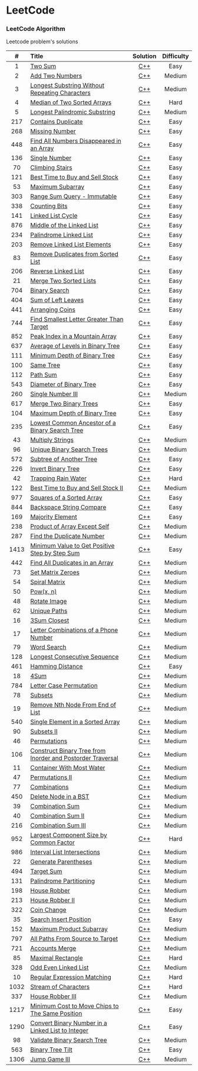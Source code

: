 LeetCode
========

### LeetCode Algorithm

Leetcode problem's solutions


| # | Title | Solution | Difficulty |
|:---:|:-----|:--------:|:----------:|
|1|[Two Sum](https://leetcode.com/problems/two-sum/)|[C++](./algorithms/TwoSum/TwoSum.cpp)|Easy|
|2|[Add Two Numbers](https://leetcode.com/problems/add-two-numbers/)|[C++](./algorithms/AddTwoNumbers/AddTwoNumbers.cpp)|Medium|
|3|[Longest Substring Without Repeating Characters](https://leetcode.com/problems/longest-substring-without-repeating-characters/)|[C++](./algorithms/LongestSubstringWithoutRepeatingCharacters/LongestSubstringWithoutRepeatingCharacters.cpp)|Medium|
|4|[Median of Two Sorted Arrays](https://leetcode.com/problems/median-of-two-sorted-arrays/)|[C++](./algorithms/MedianOfTwoSortedArrays/MedianOfTwoSortedArrays.cpp)|Hard|
|5|[Longest Palindromic Substring](https://leetcode.com/problems/longest-palindromic-substring/)|[C++](./algorithms/LongestPalindromicSubstring/LongestPalindromicSubstring.cpp)|Medium|
|217|[Contains Duplicate](https://leetcode.com/problems/contains-duplicate/)|[C++](./algorithms/ContainsDuplicate/ContainsDuplicate.cpp)|Easy|
|268|[Missing Number](https://leetcode.com/problems/missing-number/)|[C++](./algorithms/MissingNumber/MissingNumber.cpp)|Easy|
|448|[Find All Numbers Disappeared in an Array](https://leetcode.com/problems/find-all-numbers-disappeared-in-an-array/)|[C++](./algorithms/FindAllNumbersDisappearedInAnArray/FindAllNumbersDisappearedInAnArray.cpp)|Easy|
|136|[Single Number](https://leetcode.com/problems/single-number/)|[C++](./algorithms/SingleNumber/SingleNumber.cpp)|Easy|
|70|[Climbing Stairs](https://leetcode.com/problems/climbing-stairs/)|[C++](./algorithms/ClimbingStairs/ClimbingStairs.cpp)|Easy|
|121|[Best Time to Buy and Sell Stock](https://leetcode.com/problems/best-time-to-buy-and-sell-stock/)|[C++](./algorithms/BestTimeToBuyAndSellStock/BestTimeToBuyAndSellStock.cpp)|Easy|
|53|[Maximum Subarray](https://leetcode.com/problems/maximum-subarray/)|[C++](./algorithms/MaximumSubarray/MaximumSubarray.cpp)|Easy|
|303|[Range Sum Query - Immutable](https://leetcode.com/problems/range-sum-query-immutable/)|[C++](./algorithms/RangeSumQueryImmutable/RangeSumQueryImmutable.cpp)|Easy|
|338|[Counting Bits](https://leetcode.com/problems/counting-bits/)|[C++](./algorithms/CountingBits/CountingBits.cpp)|Easy|
|141|[Linked List Cycle](https://leetcode.com/problems/linked-list-cycle/)|[C++](./algorithms/LinkedListCycle/LinkedListCycle.cpp)|Easy|
|876|[Middle of the Linked List](https://leetcode.com/problems/middle-of-the-linked-list/)|[C++](./algorithms/MiddleOfTheLinkedList/MiddleOfTheLinkedList.cpp)|Easy|
|234|[Palindrome Linked List](https://leetcode.com/problems/palindrome-linked-list/)|[C++](./algorithms/PalindromeLinkedList/PalindromeLinkedList.cpp)|Easy|
|203|[Remove Linked List Elements](https://leetcode.com/problems/remove-linked-list-elements/)|[C++](./algorithms/RemoveLinkedListElements/RemoveLinkedListElements.cpp)|Easy|
|83|[Remove Duplicates from Sorted List](https://leetcode.com/problems/remove-duplicates-from-sorted-list/)|[C++](./algorithms/RemoveDuplicatesFromSortedList/RemoveDuplicatesFromSortedList.cpp)|Easy|
|206|[Reverse Linked List](https://leetcode.com/problems/reverse-linked-list/)|[C++](./algorithms/ReverseLinkedList/ReverseLinkedList.cpp)|Easy|
|21|[Merge Two Sorted Lists](https://leetcode.com/problems/merge-two-sorted-lists/)|[C++](./algorithms/MergeTwoSortedLists/MergeTwoSortedLists.cpp)|Easy|
|704|[Binary Search](https://leetcode.com/problems/binary-search/)|[C++](./algorithms/BinarySearch/BinarySearch.cpp)|Easy|
|404|[Sum of Left Leaves](https://leetcode.com/problems/sum-of-left-leaves/)|[C++](./algorithms/SumOfLeftLeaves/SumOfLeftLeaves.cpp)|Easy|
|441|[Arranging Coins](https://leetcode.com/problems/arranging-coins/)|[C++](./algorithms/ArrangingCoins/ArrangingCoins.cpp)|Easy|
|744|[Find Smallest Letter Greater Than Target](https://leetcode.com/problems/find-smallest-letter-greater-than-target/)|[C++](./algorithms/FindSmallestLetterGreaterThanTarget/FindSmallestLetterGreaterThanTarget.cpp)|Easy|
|852|[Peak Index in a Mountain Array](https://leetcode.com/problems/peak-index-in-a-mountain-array/)|[C++](./algorithms/PeakIndexInAMountainArray/PeakIndexInAMountainArray.cpp)|Easy|
|637|[Average of Levels in Binary Tree](https://leetcode.com/problems/average-of-levels-in-binary-tree/)|[C++](./algorithms/AverageOfLevelsInBinaryTree/AverageOfLevelsInBinaryTree.cpp)|Easy|
|111|[Minimum Depth of Binary Tree](https://leetcode.com/problems/minimum-depth-of-binary-tree/)|[C++](./algorithms/MinimumDepthOfBinaryTree/MinimumDepthOfBinaryTree.cpp)|Easy|
|100|[Same Tree](https://leetcode.com/problems/same-tree/)|[C++](./algorithms/SameTree/SameTree.cpp)|Easy|
|112|[Path Sum](https://leetcode.com/problems/path-sum/)|[C++](./algorithms/PathSum/PathSum.cpp)|Easy|
|543|[Diameter of Binary Tree](https://leetcode.com/problems/diameter-of-binary-tree/)|[C++](./algorithms/DiameterOfBinaryTree/DiameterOfBinaryTree.cpp)|Easy|
|260|[Single Number III](https://leetcode.com/problems/single-number-iii/)|[C++](./algorithms/SingleNumber3/SingleNumber3.cpp)|Medium|
|617|[Merge Two Binary Trees](https://leetcode.com/problems/merge-two-binary-trees/)|[C++](./algorithms/MergeTwoBinaryTrees/MergeTwoBinaryTrees.cpp)|Easy|
|104|[Maximum Depth of Binary Tree](https://leetcode.com/problems/maximum-depth-of-binary-tree/)|[C++](./algorithms/MaximumDepthOfBinaryTree/MaximumDepthOfBinaryTree.cpp)|Easy|
|235|[Lowest Common Ancestor of a Binary Search Tree](https://leetcode.com/problems/lowest-common-ancestor-of-a-binary-search-tree/)|[C++](./algorithms/LowestCommonAncestorOfABinarySearchTree/LowestCommonAncestorOfABinarySearchTree.cpp)|Easy|
|43|[Multiply Strings](https://leetcode.com/problems/multiply-strings/)|[C++](./algorithms/MultiplyStrings/MultiplyStrings.cpp)|Medium|
|96|[Unique Binary Search Trees](https://leetcode.com/problems/unique-binary-search-trees/)|[C++](./algorithms/UniqueBinarySearchTrees/UniqueBinarySearchTrees.cpp)|Medium|
|572|[Subtree of Another Tree](https://leetcode.com/problems/subtree-of-another-tree/)|[C++](./algorithms/SubtreeOfAnotherTree/SubtreeOfAnotherTree.cpp)|Easy|
|226|[Invert Binary Tree](https://leetcode.com/problems/invert-binary-tree/)|[C++](./algorithms/InvertBinaryTree/InvertBinaryTree.cpp)|Easy|
|42|[Trapping Rain Water](https://leetcode.com/problems/trapping-rain-water/)|[C++](./algorithms/TrappingRainWater/TrappingRainWater.cpp)|Hard|
|122|[Best Time to Buy and Sell Stock II](https://leetcode.com/problems/best-time-to-buy-and-sell-stock-ii/)|[C++](./algorithms/BestTimeToBuyAndSellStock2/BestTimeToBuyAndSellStock2.cpp)|Medium|
|977|[Squares of a Sorted Array](https://leetcode.com/problems/squares-of-a-sorted-array/)|[C++](./algorithms/SquaresOfASortedArray/SquaresOfASortedArray.cpp)|Easy|
|844|[Backspace String Compare](https://leetcode.com/problems/backspace-string-compare/)|[C++](./algorithms/BackspaceStringCompare/BackspaceStringCompare.cpp)|Easy|
|169|[Majority Element](https://leetcode.com/problems/majority-element/)|[C++](./algorithms/MajorityElement/MajorityElement.cpp)|Easy|
|238|[Product of Array Except Self](https://leetcode.com/problems/product-of-array-except-self/)|[C++](./algorithms/ProductOfArrayExceptSelf/ProductOfArrayExceptSelf.cpp)|Medium|
|287|[Find the Duplicate Number](https://leetcode.com/problems/find-the-duplicate-number/)|[C++](./algorithms/FindTheDuplicateNumber/FindTheDuplicateNumber.cpp)|Medium|
|1413|[Minimum Value to Get Positive Step by Step Sum](https://leetcode.com/problems/minimum-value-to-get-positive-step-by-step-sum/)|[C++](./algorithms/MinimumValueToGetPositiveStepByStepSum/MinimumValueToGetPositiveStepByStepSum.cpp)|Easy|
|442|[Find All Duplicates in an Array](https://leetcode.com/problems/find-all-duplicates-in-an-array/)|[C++](./algorithms/FindAllDuplicatesInAnArray/FindAllDuplicatesInAnArray.cpp)|Medium|
|73|[Set Matrix Zeroes](https://leetcode.com/problems/set-matrix-zeroes/)|[C++](./algorithms/SetMatrixZeroes/SetMatrixZeroes.cpp)|Medium|
|54|[Spiral Matrix](https://leetcode.com/problems/spiral-matrix/)|[C++](./algorithms/SpiralMatrix/SpiralMatrix.cpp)|Medium|
|50|[Pow(x, n)](https://leetcode.com/problems/powx-n/)|[C++](./algorithms/Pow(xn)/Pow(xn).cpp)|Medium|
|48|[Rotate Image](https://leetcode.com/problems/rotate-image/)|[C++](./algorithms/RotateImage/RotateImage.cpp)|Medium|
|62|[Unique Paths](https://leetcode.com/problems/unique-paths/)|[C++](./algorithms/UniquePaths/UniquePaths.cpp)|Medium|
|16|[3Sum Closest](https://leetcode.com/problems/3sum-closest/)|[C++](./algorithms/3SumClosest/3SumClosest.cpp)|Medium|
|17|[Letter Combinations of a Phone Number](https://leetcode.com/problems/letter-combinations-of-a-phone-number/)|[C++](./algorithms/LetterCombinationsOfAPhoneNumber/LetterCombinationsOfAPhoneNumber.cpp)|Medium|
|79|[Word Search](https://leetcode.com/problems/word-search/)|[C++](./algorithms/WordSearch/WordSearch.cpp)|Medium|
|128|[Longest Consecutive Sequence](https://leetcode.com/problems/longest-consecutive-sequence/)|[C++](./algorithms/LongestConsecutiveSequence/LongestConsecutiveSequence.cpp)|Medium|
|461|[Hamming Distance](https://leetcode.com/problems/hamming-distance/)|[C++](./algorithms/HammingDistance/HammingDistance.cpp)|Easy|
|18|[4Sum](https://leetcode.com/problems/4sum/)|[C++](./algorithms/4Sum/4Sum.cpp)|Medium|
|784|[Letter Case Permutation](https://leetcode.com/problems/letter-case-permutation/)|[C++](./algorithms/LetterCasePermutation/LetterCasePermutation.cpp)|Medium|
|78|[Subsets](https://leetcode.com/problems/subsets/)|[C++](./algorithms/Subsets/Subsets.cpp)|Medium|
|19|[Remove Nth Node From End of List](https://leetcode.com/problems/remove-nth-node-from-end-of-list/)|[C++](./algorithms/RemoveNthNodeFromEndOfList/RemoveNthNodeFromEndOfList.cpp)|Medium|
|540|[Single Element in a Sorted Array](https://leetcode.com/problems/single-element-in-a-sorted-array/)|[C++](./algorithms/SingleElementInASortedArray/SingleElementInASortedArray.cpp)|Medium|
|90|[Subsets II](https://leetcode.com/problems/subsets-ii/)|[C++](./algorithms/Subsets2/Subsets2.cpp)|Medium|
|46|[Permutations](https://leetcode.com/problems/permutations/)|[C++](./algorithms/Permutations/Permutations.cpp)|Medium|
|106|[Construct Binary Tree from Inorder and Postorder Traversal](https://leetcode.com/problems/construct-binary-tree-from-inorder-and-postorder-traversal/)|[C++](./algorithms/ConstructBinaryTreeFromInorderAndPostorderTraversal/ConstructBinaryTreeFromInorderAndPostorderTraversal.cpp)|Medium|
|11|[Container With Most Water](https://leetcode.com/problems/container-with-most-water/)|[C++](./algorithms/ContainerWithMostWater/ContainerWithMostWater.cpp)|Medium|
|47|[Permutations II](https://leetcode.com/problems/permutations-ii/)|[C++](./algorithms/Permutations2/Permutations2.cpp)|Medium|
|77|[Combinations](https://leetcode.com/problems/combinations/)|[C++](./algorithms/Combinations/Combinations.cpp)|Medium|
|450|[Delete Node in a BST](https://leetcode.com/problems/delete-node-in-a-bst/)|[C++](./algorithms/DeleteNodeInABST/DeleteNodeInABST.cpp)|Medium|
|39|[Combination Sum](https://leetcode.com/problems/combination-sum/)|[C++](./algorithms/CombinationSum/CombinationSum.cpp)|Medium|
|40|[Combination Sum II](https://leetcode.com/problems/combination-sum-ii/)|[C++](./algorithms/CombinationSum2/CombinationSum2.cpp)|Medium|
|216|[Combination Sum III](https://leetcode.com/problems/combination-sum-iii/)|[C++](./algorithms/CombinationSum3/CombinationSum3.cpp)|Medium|
|952|[Largest Component Size by Common Factor](https://leetcode.com/problems/largest-component-size-by-common-factor/)|[C++](./algorithms/LargestComponentSizeByCommonFactor/LargestComponentSizeByCommonFactor.cpp)|Hard|
|986|[Interval List Intersections](https://leetcode.com/problems/interval-list-intersections/)|[C++](./algorithms/IntervalListIntersections/IntervalListIntersections.cpp)|Medium|
|22|[Generate Parentheses](https://leetcode.com/problems/generate-parentheses/)|[C++](./algorithms/GenerateParentheses/GenerateParentheses.cpp)|Medium|
|494|[Target Sum](https://leetcode.com/problems/target-sum/)|[C++](./algorithms/TargetSum/TargetSum.cpp)|Medium|
|131|[Palindrome Partitioning](https://leetcode.com/problems/palindrome-partitioning/)|[C++](./algorithms/PalindromePartitioning/PalindromePartitioning.cpp)|Medium|
|198|[House Robber](https://leetcode.com/problems/house-robber/)|[C++](./algorithms/HouseRobber/HouseRobber.cpp)|Medium|
|213|[House Robber II](https://leetcode.com/problems/house-robber-ii/)|[C++](./algorithms/HouseRobber2/HouseRobber2.cpp)|Medium|
|322|[Coin Change](https://leetcode.com/problems/coin-change/)|[C++](./algorithms/CoinChange/CoinChange.cpp)|Medium|
|35|[Search Insert Position](https://leetcode.com/problems/search-insert-position/)|[C++](./algorithms/SearchInsertPosition/SearchInsertPosition.cpp)|Easy|
|152|[Maximum Product Subarray](https://leetcode.com/problems/maximum-product-subarray/)|[C++](./algorithms/MaximumProductSubarray/MaximumProductSubarray.cpp)|Medium|
|797|[All Paths From Source to Target](https://leetcode.com/problems/all-paths-from-source-to-target/)|[C++](./algorithms/AllPathsFromSourceToTarget/AllPathsFromSourceToTarget.cpp)|Medium|
|721|[Accounts Merge](https://leetcode.com/problems/accounts-merge/)|[C++](./algorithms/AccountsMerge/AccountsMerge.cpp)|Medium|
|85|[Maximal Rectangle](https://leetcode.com/problems/maximal-rectangle/)|[C++](./algorithms/MaximalRectangle/MaximalRectangle.cpp)|Hard|
|328|[Odd Even Linked List](https://leetcode.com/problems/odd-even-linked-list/)|[C++](./algorithms/OddEvenLinkedList/OddEvenLinkedList.cpp)|Medium|
|10|[Regular Expression Matching](https://leetcode.com/problems/regular-expression-matching/)|[C++](./algorithms/RegularExpressionMatching/RegularExpressionMatching.cpp)|Hard|
|1032|[Stream of Characters](https://leetcode.com/problems/stream-of-characters/)|[C++](./algorithms/StreamOfCharacters/StreamOfCharacters.cpp)|Hard|
|337|[House Robber III](https://leetcode.com/problems/house-robber-iii/)|[C++](./algorithms/HouseRobber3/HouseRobber3.cpp)|Medium|
|1217|[Minimum Cost to Move Chips to The Same Position](https://leetcode.com/problems/minimum-cost-to-move-chips-to-the-same-position/)|[C++](./algorithms/MinimumCostToMoveChipsToTheSamePosition/MinimumCostToMoveChipsToTheSamePosition.cpp)|Easy|
|1290|[Convert Binary Number in a Linked List to Integer](https://leetcode.com/problems/convert-binary-number-in-a-linked-list-to-integer/)|[C++](./algorithms/ConvertBinaryNumberInALinkedListToInteger/ConvertBinaryNumberInALinkedListToInteger.cpp)|Easy|
|98|[Validate Binary Search Tree](https://leetcode.com/problems/validate-binary-search-tree/)|[C++](./algorithms/ValidateBinarySearchTree/ValidateBinarySearchTree.cpp)|Medium|
|563|[Binary Tree Tilt](https://leetcode.com/problems/binary-tree-tilt/)|[C++](./algorithms/BinaryTreeTilt/BinaryTreeTilt.cpp)|Easy|
|1306|[Jump Game III](https://leetcode.com/problems/jump-game-iii/)|[C++](./algorithms/JumpGame3/JumpGame3.cpp)|Medium|
